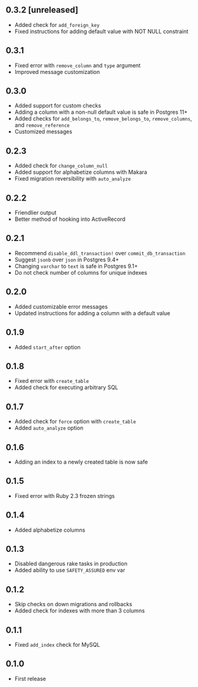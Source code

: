 ## 0.3.2 [unreleased]

- Added check for `add_foreign_key`
- Fixed instructions for adding default value with NOT NULL constraint

## 0.3.1

- Fixed error with `remove_column` and `type` argument
- Improved message customization

## 0.3.0

- Added support for custom checks
- Adding a column with a non-null default value is safe in Postgres 11+
- Added checks for `add_belongs_to`, `remove_belongs_to`, `remove_columns`, and `remove_reference`
- Customized messages

## 0.2.3

- Added check for `change_column_null`
- Added support for alphabetize columns with Makara
- Fixed migration reversibility with `auto_analyze`

## 0.2.2

- Friendlier output
- Better method of hooking into ActiveRecord

## 0.2.1

- Recommend `disable_ddl_transaction!` over `commit_db_transaction`
- Suggest `jsonb` over `json` in Postgres 9.4+
- Changing `varchar` to `text` is safe in Postgres 9.1+
- Do not check number of columns for unique indexes

## 0.2.0

- Added customizable error messages
- Updated instructions for adding a column with a default value

## 0.1.9

- Added `start_after` option

## 0.1.8

- Fixed error with `create_table`
- Added check for executing arbitrary SQL

## 0.1.7

- Added check for `force` option with `create_table`
- Added `auto_analyze` option

## 0.1.6

- Adding an index to a newly created table is now safe

## 0.1.5

- Fixed error with Ruby 2.3 frozen strings

## 0.1.4

- Added alphabetize columns

## 0.1.3

- Disabled dangerous rake tasks in production
- Added ability to use `SAFETY_ASSURED` env var

## 0.1.2

- Skip checks on down migrations and rollbacks
- Added check for indexes with more than 3 columns

## 0.1.1

- Fixed `add_index` check for MySQL

## 0.1.0

- First release
